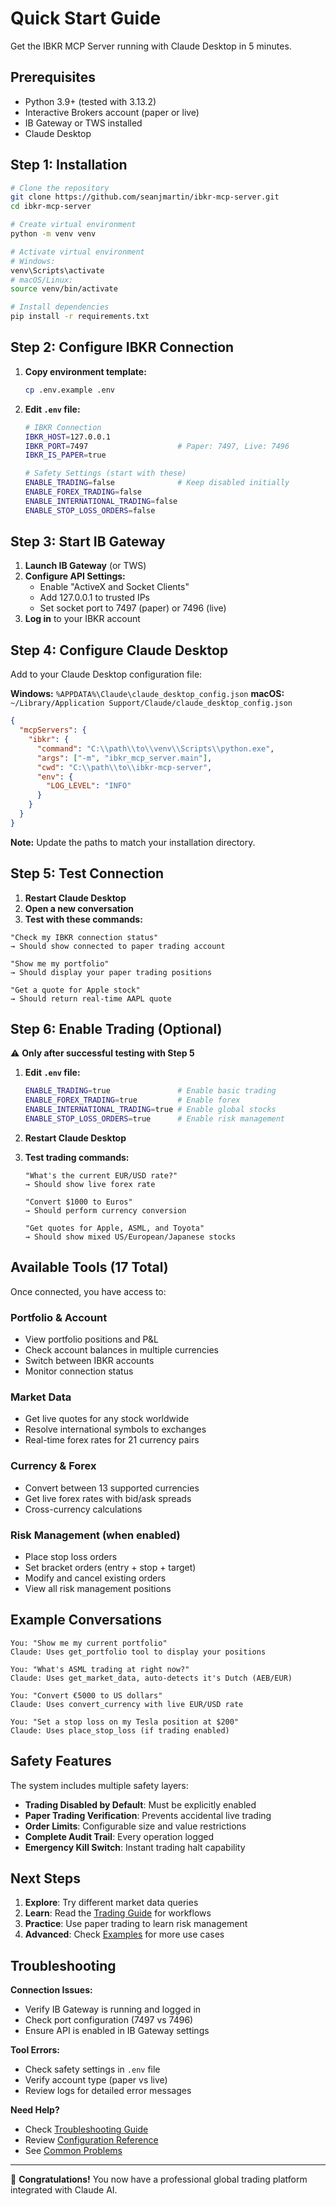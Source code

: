 # Quick Start Guide

Get the IBKR MCP Server running with Claude Desktop in 5 minutes.

## Prerequisites

- Python 3.9+ (tested with 3.13.2)
- Interactive Brokers account (paper or live)
- IB Gateway or TWS installed
- Claude Desktop

## Step 1: Installation

```bash
# Clone the repository
git clone https://github.com/seanjmartin/ibkr-mcp-server.git
cd ibkr-mcp-server

# Create virtual environment
python -m venv venv

# Activate virtual environment
# Windows:
venv\Scripts\activate
# macOS/Linux:
source venv/bin/activate

# Install dependencies
pip install -r requirements.txt
```

## Step 2: Configure IBKR Connection

1. **Copy environment template:**
   ```bash
   cp .env.example .env
   ```

2. **Edit `.env` file:**
   ```bash
   # IBKR Connection
   IBKR_HOST=127.0.0.1
   IBKR_PORT=7497                    # Paper: 7497, Live: 7496
   IBKR_IS_PAPER=true
   
   # Safety Settings (start with these)
   ENABLE_TRADING=false              # Keep disabled initially
   ENABLE_FOREX_TRADING=false
   ENABLE_INTERNATIONAL_TRADING=false
   ENABLE_STOP_LOSS_ORDERS=false
   ```

## Step 3: Start IB Gateway

1. **Launch IB Gateway** (or TWS)
2. **Configure API Settings:**
   - Enable "ActiveX and Socket Clients"
   - Add 127.0.0.1 to trusted IPs
   - Set socket port to 7497 (paper) or 7496 (live)
3. **Log in** to your IBKR account

## Step 4: Configure Claude Desktop

Add to your Claude Desktop configuration file:

**Windows:** `%APPDATA%\Claude\claude_desktop_config.json`
**macOS:** `~/Library/Application Support/Claude/claude_desktop_config.json`

```json
{
  "mcpServers": {
    "ibkr": {
      "command": "C:\\path\\to\\venv\\Scripts\\python.exe",
      "args": ["-m", "ibkr_mcp_server.main"],
      "cwd": "C:\\path\\to\\ibkr-mcp-server",
      "env": {
        "LOG_LEVEL": "INFO"
      }
    }
  }
}
```

**Note:** Update the paths to match your installation directory.

## Step 5: Test Connection

1. **Restart Claude Desktop**
2. **Open a new conversation**
3. **Test with these commands:**

```
"Check my IBKR connection status"
→ Should show connected to paper trading account

"Show me my portfolio"
→ Should display your paper trading positions

"Get a quote for Apple stock"
→ Should return real-time AAPL quote
```

## Step 6: Enable Trading (Optional)

⚠️ **Only after successful testing with Step 5**

1. **Edit `.env` file:**
   ```bash
   ENABLE_TRADING=true               # Enable basic trading
   ENABLE_FOREX_TRADING=true         # Enable forex
   ENABLE_INTERNATIONAL_TRADING=true # Enable global stocks
   ENABLE_STOP_LOSS_ORDERS=true      # Enable risk management
   ```

2. **Restart Claude Desktop**

3. **Test trading commands:**
   ```
   "What's the current EUR/USD rate?"
   → Should show live forex rate
   
   "Convert $1000 to Euros"
   → Should perform currency conversion
   
   "Get quotes for Apple, ASML, and Toyota"
   → Should show mixed US/European/Japanese stocks
   ```

## Available Tools (17 Total)

Once connected, you have access to:

### **Portfolio & Account**
- View portfolio positions and P&L
- Check account balances in multiple currencies
- Switch between IBKR accounts
- Monitor connection status

### **Market Data**
- Get live quotes for any stock worldwide
- Resolve international symbols to exchanges
- Real-time forex rates for 21 currency pairs

### **Currency & Forex**
- Convert between 13 supported currencies
- Get live forex rates with bid/ask spreads
- Cross-currency calculations

### **Risk Management** (when enabled)
- Place stop loss orders
- Set bracket orders (entry + stop + target)
- Modify and cancel existing orders
- View all risk management positions

## Example Conversations

```
You: "Show me my current portfolio"
Claude: Uses get_portfolio tool to display your positions

You: "What's ASML trading at right now?"
Claude: Uses get_market_data, auto-detects it's Dutch (AEB/EUR)

You: "Convert €5000 to US dollars"
Claude: Uses convert_currency with live EUR/USD rate

You: "Set a stop loss on my Tesla position at $200"
Claude: Uses place_stop_loss (if trading enabled)
```

## Safety Features

The system includes multiple safety layers:

- **Trading Disabled by Default**: Must be explicitly enabled
- **Paper Trading Verification**: Prevents accidental live trading
- **Order Limits**: Configurable size and value restrictions
- **Complete Audit Trail**: Every operation logged
- **Emergency Kill Switch**: Instant trading halt capability

## Next Steps

1. **Explore**: Try different market data queries
2. **Learn**: Read the [Trading Guide](trading.md) for workflows
3. **Practice**: Use paper trading to learn risk management
4. **Advanced**: Check [Examples](../examples/basic-usage.md) for more use cases

## Troubleshooting

**Connection Issues:**
- Verify IB Gateway is running and logged in
- Check port configuration (7497 vs 7496)
- Ensure API is enabled in IB Gateway settings

**Tool Errors:**
- Check safety settings in `.env` file
- Verify account type (paper vs live)
- Review logs for detailed error messages

**Need Help?**
- Check [Troubleshooting Guide](../examples/troubleshooting.md)
- Review [Configuration Reference](../reference/configuration.md)
- See [Common Problems](faq.md)

---

🎉 **Congratulations!** You now have a professional global trading platform integrated with Claude AI.
